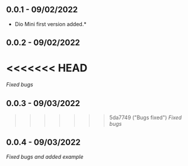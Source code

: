 ## 0.0.1 - 09/02/2022
* Dio Mini first version added.*

## 0.0.2 - 09/02/2022
<<<<<<< HEAD
=======
*Fixed bugs*

## 0.0.3 - 09/03/2022
>>>>>>> 5da7749 ("Bugs fixed")
*Fixed bugs*


## 0.0.4 - 09/03/2022
*Fixed bugs and added example*
